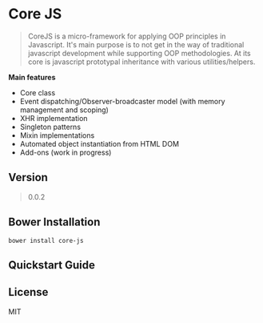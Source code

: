 Core JS
=======

> CoreJS is a micro-framework for applying OOP principles in Javascript. It's main purpose is to not get in the way of traditional javascript development while supporting OOP methodologies. At its core is javascript prototypal inheritance with various utilities/helpers.

**Main features**

+ Core class
+ Event dispatching/Observer-broadcaster model (with memory management and scoping)
+ XHR implementation
+ Singleton patterns
+ Mixin implementations
+ Automated object instantiation from HTML DOM
+ Add-ons (work in progress)


Version
----
> 0.0.2

Bower Installation
--------------
    bower install core-js


Quickstart Guide
--------------


License
----

MIT
